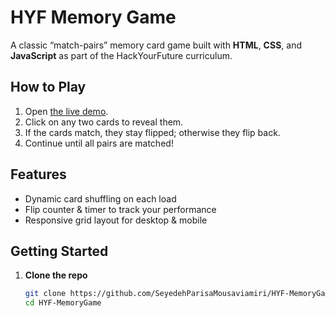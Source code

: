 # HYF Memory Game

A classic “match-pairs” memory card game built with **HTML**, **CSS**, and **JavaScript** as part of the HackYourFuture curriculum.

## How to Play
1. Open [the live demo](https://memorygamebyparisaaa.netlify.app/). 
2. Click on any two cards to reveal them.
3. If the cards match, they stay flipped; otherwise they flip back.
4. Continue until all pairs are matched!

## Features
- Dynamic card shuffling on each load  
- Flip counter & timer to track your performance  
- Responsive grid layout for desktop & mobile  

## Getting Started
1. **Clone the repo**  
   ```bash
   git clone https://github.com/SeyedehParisaMousaviamiri/HYF-MemoryGame.git
   cd HYF-MemoryGame
